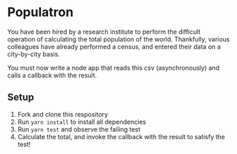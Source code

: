 # Populatron

You have been hired by a research institute to perform the difficult operation of calculating the total population of the world.
Thankfully, various colleagues have already performed a census, and entered their data on a city-by-city basis.

You must now write a node app that reads this csv (asynchronously) and calls a callback with the result.

## Setup

1.  Fork and clone this respository
1.  Run `yarn install` to install all dependencies
1.  Run `yarn test` and observe the failing test
1.  Calculate the total, and invoke the callback with the result to satisfy the test!
